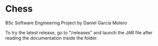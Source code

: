 # Chess
BSc Software Engineering Project by Daniel García Molero

To try the latest release, go to "/releases" and launch the JAR file after reading the documentation inside the folder.
